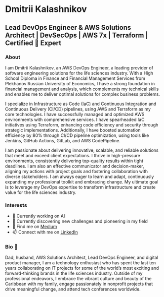 # Dmitrii Kalashnikov
## Lead DevOps Engineer & AWS Solutions Architect | DevSecOps | AWS 7x | Terraform | Certified 🦄 Expert

### About
I am Dmitrii Kalashnikov, an AWS DevOps Engineer, a leading provider of software engineering solutions for the life sciences industry. With a High School Diploma in Finance and Financial Management Services from Plekhanov Russian University of Economics, I have a strong foundation in financial management and analysis, which complements my technical skills and enables me to deliver optimal solutions for complex business problems.

I specialize in Infrastructure as Code (IaC) and Continuous Integration and Continuous Delivery (CI/CD) pipelines, using AWS and Terraform as my core technologies. I have successfully managed and optimized AWS environments with comprehensive services. I have spearheaded IaC initiatives using Terraform, enhancing code efficiency and security through strategic implementations. Additionally, I have boosted automation efficiency by 80% through CI/CD pipeline optimization, using tools like Jenkins, GitHub Actions, GitLab, and AWS CodePipeline.

I am passionate about delivering innovative, scalable, and reliable solutions that meet and exceed client expectations. I thrive in high-pressure environments, consistently delivering top-quality results within tight deadlines. I am also an effective communicator and decision-maker, aligning my actions with project goals and fostering collaboration with diverse stakeholders. I am always eager to learn and adapt, continuously expanding my professional toolkit and embracing change. My ultimate goal is to leverage my DevOps expertise to transform infrastructure and create value for the life sciences industry.

### Interests
- 🔭 Currently working on AI
- 🌱 Currently discovering new challenges and pioneering in my field
- 💬 Find me on [Medium](https://medium.com/@dmitriikalashnikov)
- 📫 Connect with me on [LinkedIn](https://www.linkedin.com/in/dmitrii-kalashnikov/)

### Bio 📖
Dad, husband, AWS Solutions Architect, Lead DevOps Engineer, and digital product manager, I am a technology enthusiast who has spent the last ten years collaborating on IT projects for some of the world’s most exciting and forward-thinking brands in the life sciences industry. Outside of my professional endeavors, I embrace the vibrant culture and beauty of the Caribbean with my family, engage passionately in nonprofit projects that drive meaningful change, and attend tech conferences worldwide.
